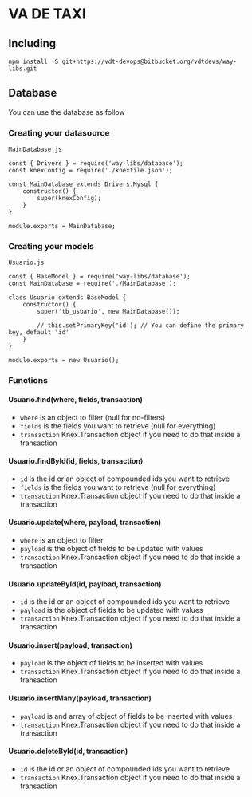 # VA DE TAXI

## Including

```
npm install -S git+https://vdt-devops@bitbucket.org/vdtdevs/way-libs.git
```

## Database

You can use the database as follow

### Creating your datasource

`MainDatabase.js`
```
const { Drivers } = require('way-libs/database');
const knexConfig = require('./knexfile.json');

const MainDatabase extends Drivers.Mysql {
    constructor() {
        super(knexConfig);
    }
}

module.exports = MainDatabase;
```

### Creating your models
`Usuario.js`
```
const { BaseModel } = require('way-libs/database');
const MainDatabase = require('./MainDatabase');

class Usuario extends BaseModel {
    constructor() {
        super('tb_usuario', new MainDatabase());

        // this.setPrimaryKey('id'); // You can define the primary key, default 'id'
    }
}

module.exports = new Usuario();
```

### Functions

#### Usuario.find(where, fields, transaction)
- `where` is an object to filter (null for no-filters)
- `fields` is the fields you want to retrieve (null for everything)
- `transaction` Knex.Transaction object if you need to do that inside a transaction

#### Usuario.findById(id, fields, transaction)
- `id` is the id or an object of compounded ids you want to retrieve
- `fields` is the fields you want to retrieve (null for everything)
- `transaction` Knex.Transaction object if you need to do that inside a transaction

#### Usuario.update(where, payload, transaction)
- `where` is an object to filter
- `payload` is the object of fields to be updated with values
- `transaction` Knex.Transaction object if you need to do that inside a transaction

#### Usuario.updateById(id, payload, transaction)
- `id` is the id or an object of compounded ids you want to retrieve
- `payload` is the object of fields to be updated with values
- `transaction` Knex.Transaction object if you need to do that inside a transaction

#### Usuario.insert(payload, transaction)
- `payload` is the object of fields to be inserted with values
- `transaction` Knex.Transaction object if you need to do that inside a transaction

#### Usuario.insertMany(payload, transaction)
- `payload` is and array of object of fields to be inserted with values
- `transaction` Knex.Transaction object if you need to do that inside a transaction

#### Usuario.deleteById(id, transaction)
- `id` is the id or an object of compounded ids you want to retrieve
- `transaction` Knex.Transaction object if you need to do that inside a transaction